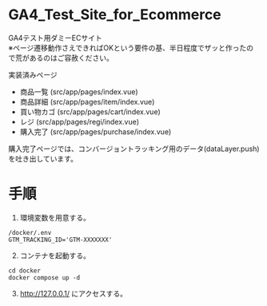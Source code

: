 # GA4_Test_Site_for_Ecommerce
GA4テスト用ダミーECサイト  
※ページ遷移動作さえできればOKという要件の基、半日程度でザッと作ったので荒があるのはご容赦ください。  

実装済みページ  
 - 商品一覧 (src/app/pages/index.vue)
 - 商品詳細 (src/app/pages/item/index.vue)
 - 買い物カゴ (src/app/pages/cart/index.vue)
 - レジ (src/app/pages/regi/index.vue)
 - 購入完了 (src/app/pages/purchase/index.vue)
  
購入完了ページでは、コンバージョントラッキング用のデータ(dataLayer.push)を吐き出しています。  
  
# 手順
1. 環境変数を用意する。
```
/docker/.env
GTM_TRACKING_ID='GTM-XXXXXXX'
```

2. コンテナを起動する。
```
cd docker
docker compose up -d
```

3. http://127.0.0.1/ にアクセスする。

